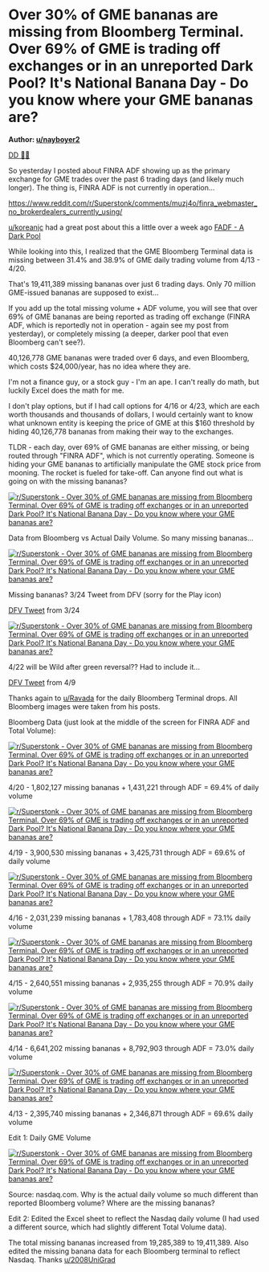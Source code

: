 Over 30% of GME bananas are missing from Bloomberg Terminal. Over 69% of GME is trading off exchanges or in an unreported Dark Pool? It's National Banana Day - Do you know where your GME bananas are?
=======================================================================================================================================================================================================

**Author: [u/nayboyer2](https://www.reddit.com/user/nayboyer2/)**

[DD 👨‍🔬](https://www.reddit.com/r/Superstonk/search?q=flair_name%3A%22DD%20%F0%9F%91%A8%E2%80%8D%F0%9F%94%AC%22&restrict_sr=1)

So yesterday I posted about FINRA ADF showing up as the primary exchange for GME trades over the past 6 trading days (and likely much longer). The thing is, FINRA ADF is not currently in operation...

<https://www.reddit.com/r/Superstonk/comments/muzj4o/finra_webmaster_no_brokerdealers_currently_using/>

[u/koreanjc](https://www.reddit.com/u/koreanjc/) had a great post about this a little over a week ago [FADF - A Dark Pool](https://www.reddit.com/r/Superstonk/comments/mpebkz/sells_through_the_major_exchanges_buys_through/)

While looking into this, I realized that the GME Bloomberg Terminal data is missing between 31.4% and 38.9% of GME daily trading volume from 4/13 - 4/20.

That's 19,411,389 missing bananas over just 6 trading days. Only 70 million GME-issued bananas are supposed to exist...

If you add up the total missing volume + ADF volume, you will see that over 69% of GME bananas are being reported as trading off exchange (FINRA ADF, which is reportedly not in operation - again see my post from yesterday), or completely missing (a deeper, darker pool that even Bloomberg can't see?).

40,126,778 GME bananas were traded over 6 days, and even Bloomberg, which costs $24,000/year, has no idea where they are.

I'm not a finance guy, or a stock guy - I'm an ape. I can't really do math, but luckily Excel does the math for me.

I don't play options, but if I had call options for 4/16 or 4/23, which are each worth thousands and thousands of dollars, I would certainly want to know what unknown entity is keeping the price of GME at this $160 threshold by hiding 40,126,778 bananas from making their way to the exchanges.

TLDR - each day, over 69% of GME bananas are either missing, or being routed through "FINRA ADF", which is not currently operating. Someone is hiding your GME bananas to artificially manipulate the GME stock price from mooning. The rocket is fueled for take-off. Can anyone find out what is going on with the missing bananas?

[![r/Superstonk - Over 30% of GME bananas are missing from Bloomberg Terminal. Over 69% of GME is trading off exchanges or in an unreported Dark Pool? It's National Banana Day - Do you know where your GME bananas are?](https://preview.redd.it/l99esaqx6ku61.png?width=1202&format=png&auto=webp&s=ae83b5e7419aee5d21c56d1b9097547256292c66)](https://preview.redd.it/l99esaqx6ku61.png?width=1202&format=png&auto=webp&s=ae83b5e7419aee5d21c56d1b9097547256292c66)

Data from Bloomberg vs Actual Daily Volume. So many missing bananas...

[![r/Superstonk - Over 30% of GME bananas are missing from Bloomberg Terminal. Over 69% of GME is trading off exchanges or in an unreported Dark Pool? It's National Banana Day - Do you know where your GME bananas are?](https://preview.redd.it/ngb10due3ju61.png?width=572&format=png&auto=webp&s=7bf37a2fcedac225ed3f4ad85a4e53cf4d6c5a5e)](https://preview.redd.it/ngb10due3ju61.png?width=572&format=png&auto=webp&s=7bf37a2fcedac225ed3f4ad85a4e53cf4d6c5a5e)

Missing bananas? 3/24 Tweet from DFV (sorry for the Play icon)

[DFV Tweet](https://twitter.com/TheRoaringKitty/status/1374710669321379846?s=20) from 3/24

[![r/Superstonk - Over 30% of GME bananas are missing from Bloomberg Terminal. Over 69% of GME is trading off exchanges or in an unreported Dark Pool? It's National Banana Day - Do you know where your GME bananas are?](https://preview.redd.it/eu1jd5kt3ju61.png?width=115&format=png&auto=webp&s=826018eb1c3d7ddd74c1491f42479092c12b4faa)](https://preview.redd.it/eu1jd5kt3ju61.png?width=115&format=png&auto=webp&s=826018eb1c3d7ddd74c1491f42479092c12b4faa)

4/22 will be Wild after green reversal?? Had to include it...

[DFV Tweet](https://twitter.com/TheRoaringKitty/status/1380611475757236226?s=20) from 4/9

Thanks again to [u/Ravada](https://www.reddit.com/u/Ravada/) for the daily Bloomberg Terminal drops. All Bloomberg images were taken from his posts.

Bloomberg Data (just look at the middle of the screen for FINRA ADF and Total Volume):

[![r/Superstonk - Over 30% of GME bananas are missing from Bloomberg Terminal. Over 69% of GME is trading off exchanges or in an unreported Dark Pool? It's National Banana Day - Do you know where your GME bananas are?](https://preview.redd.it/sx63arftyiu61.png?width=1914&format=png&auto=webp&s=0076326f40b790d15864bcde4fb70799d179e3cc)](https://preview.redd.it/sx63arftyiu61.png?width=1914&format=png&auto=webp&s=0076326f40b790d15864bcde4fb70799d179e3cc)

4/20 - 1,802,127 missing bananas + 1,431,221 through ADF = 69.4% of daily volume

[![r/Superstonk - Over 30% of GME bananas are missing from Bloomberg Terminal. Over 69% of GME is trading off exchanges or in an unreported Dark Pool? It's National Banana Day - Do you know where your GME bananas are?](https://preview.redd.it/8gx474l8ziu61.png?width=1917&format=png&auto=webp&s=e2a935951a7279fd3766248c36c2ffb6e8bc641c)](https://preview.redd.it/8gx474l8ziu61.png?width=1917&format=png&auto=webp&s=e2a935951a7279fd3766248c36c2ffb6e8bc641c)

4/19 - 3,900,530 missing bananas + 3,425,731 through ADF = 69.6% of daily volume

[![r/Superstonk - Over 30% of GME bananas are missing from Bloomberg Terminal. Over 69% of GME is trading off exchanges or in an unreported Dark Pool? It's National Banana Day - Do you know where your GME bananas are?](https://preview.redd.it/ep3s2xwgziu61.png?width=1916&format=png&auto=webp&s=7b0689af51c054df7604bde3091433c46df61788)](https://preview.redd.it/ep3s2xwgziu61.png?width=1916&format=png&auto=webp&s=7b0689af51c054df7604bde3091433c46df61788)

4/16 - 2,031,239 missing bananas + 1,783,408 through ADF = 73.1% daily volume

[![r/Superstonk - Over 30% of GME bananas are missing from Bloomberg Terminal. Over 69% of GME is trading off exchanges or in an unreported Dark Pool? It's National Banana Day - Do you know where your GME bananas are?](https://preview.redd.it/ai2hd7zpziu61.png?width=1917&format=png&auto=webp&s=97d05ee07b8b58bda58c9dda363e94890d55f801)](https://preview.redd.it/ai2hd7zpziu61.png?width=1917&format=png&auto=webp&s=97d05ee07b8b58bda58c9dda363e94890d55f801)

4/15 - 2,640,551 missing bananas + 2,935,255 through ADF = 70.9% daily volume

[![r/Superstonk - Over 30% of GME bananas are missing from Bloomberg Terminal. Over 69% of GME is trading off exchanges or in an unreported Dark Pool? It's National Banana Day - Do you know where your GME bananas are?](https://preview.redd.it/thtw1hjxziu61.png?width=1918&format=png&auto=webp&s=2b9464859b6c8c64c63ab270e095145ac659bffd)](https://preview.redd.it/thtw1hjxziu61.png?width=1918&format=png&auto=webp&s=2b9464859b6c8c64c63ab270e095145ac659bffd)

4/14 - 6,641,202 missing bananas + 8,792,903 through ADF = 73.0% daily volume

[![r/Superstonk - Over 30% of GME bananas are missing from Bloomberg Terminal. Over 69% of GME is trading off exchanges or in an unreported Dark Pool? It's National Banana Day - Do you know where your GME bananas are?](https://preview.redd.it/vmyusr240ju61.png?width=1918&format=png&auto=webp&s=5f0ee235649298692a0f7f4b440ed350e3855739)](https://preview.redd.it/vmyusr240ju61.png?width=1918&format=png&auto=webp&s=5f0ee235649298692a0f7f4b440ed350e3855739)

4/13 - 2,395,740 missing bananas + 2,346,871 through ADF = 69.6% daily volume

Edit 1: Daily GME Volume

[![r/Superstonk - Over 30% of GME bananas are missing from Bloomberg Terminal. Over 69% of GME is trading off exchanges or in an unreported Dark Pool? It's National Banana Day - Do you know where your GME bananas are?](https://preview.redd.it/xmdt1gno6ju61.png?width=678&format=png&auto=webp&s=7c721c4ce442ca8d63f34c498a67b2109de57373)](https://preview.redd.it/xmdt1gno6ju61.png?width=678&format=png&auto=webp&s=7c721c4ce442ca8d63f34c498a67b2109de57373)

Source: nasdaq.com. Why is the actual daily volume so much different than reported Bloomberg volume? Where are the missing bananas?

Edit 2: Edited the Excel sheet to reflect the Nasdaq daily volume (I had used a different source, which had slightly different Total Volume data).

The total missing bananas increased from 19,285,389 to 19,411,389. Also edited the missing banana data for each Bloomberg terminal to reflect Nasdaq. Thanks [u/2008UniGrad](https://www.reddit.com/u/2008UniGrad/)
